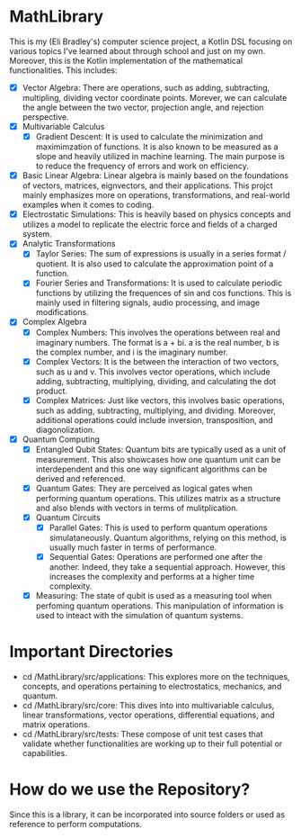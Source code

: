# MathLibrary

This is my (Eli Bradley's) computer science project, a Kotlin DSL focusing on various topics I've learned about
through school and just on my own. Moreover, this is the Kotlin implementation of the mathematical functionalities.
This includes:

- [X] Vector Algebra:
      There are operations, such as adding, subtracting, multipling, dividing vector coordinate points. Morever, we can
      calculate the angle between the two vector, projection angle, and rejection perspective. 
- [X] Multivariable Calculus
  - [X] Gradient Descent: It is used to calculate the minimization and maximimzation of functions. It is also known to be measured
  as a slope and heavily utilized in machine learning. The main purpose is to reduce the frequency of errors and work on
  efficiency. 
- [X] Basic Linear Algebra: Linear algebra is mainly based on the foundations of vectors, matrices, eignvectors, and their applications. This projct mainly
      emphasizes more on operations, transformations, and real-world examples when it comes to coding. 
- [X] Electrostatic Simulations: This is heavily based on physics concepts and utilizes a model to replicate the electric force and fields of a charged system. 
- [X] Analytic Transformations
  - [X] Taylor Series: The sum of expressions is usually in a series format / quotient. It is also used to calculate the approximation point of a function. 
  - [X] Fourier Series and Transformations: It is used to calculate periodic functions by utilizing the frequences of sin and cos functions. This is mainly used in filtering signals, audio processing, and image modifications. 
- [X] Complex Algebra
  - [X] Complex Numbers: This involves the operations between real and imaginary numbers. The format is a + bi. a is the real number, b is the complex number, and i is the imaginary number. 
  - [X] Complex Vectors: It is the between the interaction of two vectors, such as u and v. This involves vector operations, which include adding, subtracting, multiplying, dividing, and calculating the dot product. 
  - [X] Complex Matrices: Just like vectors, this involves basic operations, such as adding, subtracting, multiplying, and dividing. Moreover, additional operations could include inversion, transposition, and diagonolization. 
- [X] Quantum Computing
  - [X] Entangled Qubit States: Quantum bits are typically used as a unit of measurement. This also showcases how one quantum unit can be interdependent and this one way significant algorithms can be derived and referenced. 
  - [X] Quantum Gates: They are perceived as logical gates when performing quantum operations. This utilizes matrix as a structure and also blends with vectors in terms of mulitplication. 
  - [X] Quantum Circuits
    - [X] Parallel Gates: This is used to perform quantum operations simulataneously. Quantum algorithms, relying on this method, is usually much faster in terms of performance. 
    - [X] Sequential Gates: Operations are performed one after the another. Indeed, they take a sequential approach. However, this increases the complexity and performs at a higher time complexity. 
  - [X] Measuring: The state of qubit is used as a measuring tool when perfoming quantum operations. This manipulation of information is used to inteact with the simulation of quantum systems. 

# Important Directories
- cd /MathLibrary/src/applications: This explores more on the techniques, concepts, and operations pertaining to electrostatics, mechanics, and quantum.
- cd /MathLibrary/src/core: This dives into into multivariable calculus, linear transformations, vector operations, differential equations, and matrix operations.
- cd /MathLibrary/src/tests: These compose of unit test cases that validate whether functionalities are working up to their full potential or capabilities.

# How do we use the Repository? 
Since this is a library, it can be incorporated into source folders or used as reference to perform computations. 
